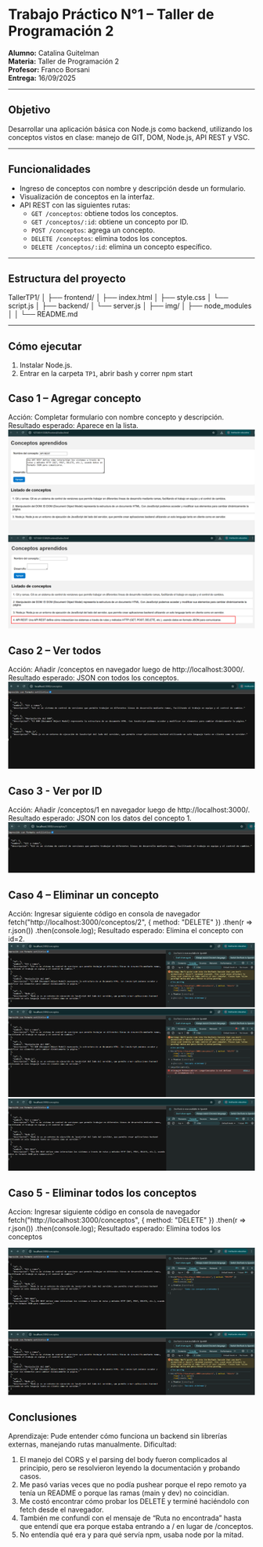 # Trabajo Práctico N°1 – Taller de Programación 2
**Alumno:** Catalina Guitelman  
**Materia:** Taller de Programación 2  
**Profesor:** Franco Borsani  
**Entrega:** 16/09/2025  

---

## Objetivo
Desarrollar una aplicación básica con Node.js como backend, utilizando los conceptos vistos en clase: manejo de GIT, DOM, Node.js, API REST y VSC.

---

## Funcionalidades
- Ingreso de conceptos con nombre y descripción desde un formulario.
- Visualización de conceptos en la interfaz.
- API REST con las siguientes rutas:
  - `GET /conceptos`: obtiene todos los conceptos.
  - `GET /conceptos/:id`: obtiene un concepto por ID.
  - `POST /conceptos`: agrega un concepto.
  - `DELETE /conceptos`: elimina todos los conceptos.
  - `DELETE /conceptos/:id`: elimina un concepto específico.

---

## Estructura del proyecto
TallerTP1/
│
├── frontend/
│ ├── index.html
│ ├── style.css
│ └── script.js
│
├── backend/
│ └── server.js
│
├── img/
│
├── node_modules
│
│
└── README.md


---

## Cómo ejecutar
1. Instalar Node.js.  
2. Entrar en la carpeta `TP1`, abrir bash y correr npm start


## Caso 1 – Agregar concepto

Acción: Completar formulario con nombre concepto y descripción.
Resultado esperado: Aparece en la lista.
![Ejemplo alta concepto](./img/caso1.png)
![Ejemplo alta concepto](./img/caso1-1.png)

## Caso 2 – Ver todos

Acción: Añadir /conceptos en navegador luego de http://localhost:3000/.
Resultado esperado: JSON con todos los conceptos.
![Ejemplo ver conceptos](./img/caso2.png)

## Caso 3 - Ver por ID
Acción: Añadir /conceptos/1 en navegador luego de http://localhost:3000/.
Resultado esperado: JSON con los datos del concepto 1.
![Ejemplo baja concepto](./img/caso3.png)

## Caso 4 – Eliminar un concepto

Acción: Ingresar siguiente código en consola de navegador
fetch("http://localhost:3000/conceptos/2", { method: "DELETE" })
  .then(r => r.json())
  .then(console.log);
Resultado esperado: Elimina el concepto con id=2.
![Ejemplo baja concepto](./img/caso3-1.png)
![Ejemplo baja concepto](./img/caso3-2.png)
![Ejemplo baja concepto](./img/caso3-3.png)

## Caso 5 - Eliminar todos los conceptos

Accion: Ingresar siguiente código en consola de navegador
fetch("http://localhost:3000/conceptos", { method: "DELETE" })
  .then(r => r.json())
  .then(console.log);
Resultado esperado: Elimina todos los conceptos

![Ejemplo baja conceptos](./img/caso4.png)
![Ejemplo baja conceptos](./img/caso4-1.png)

## Conclusiones

Aprendizaje: Pude entender cómo funciona un backend sin librerías externas, manejando rutas manualmente.
Dificultad: 
1. El manejo del CORS y el parsing del body fueron complicados al principio, pero se resolvieron leyendo la documentación y probando casos.
2. Me pasó varias veces que no podía pushear porque el repo remoto ya tenía un README o porque las ramas (main y dev) no coincidían.
3. Me costó encontrar cómo probar los DELETE y terminé haciéndolo con fetch desde el navegador.
4. También me confundí con el mensaje de “Ruta no encontrada” hasta que entendí que era porque estaba entrando a / en lugar de /conceptos.
5. No entendía qué era y para qué servía npm, usaba node por la mitad.
